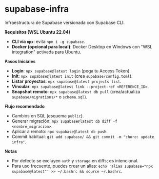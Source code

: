 # supabase-infra

Infraestructura de Supabase versionada con Supabase CLI.

**Requisitos (WSL Ubuntu 22.04)**
- **CLI vía `npx`**: evita `npm i -g supabase`.
- **Docker (opcional para local)**: Docker Desktop en Windows con "WSL integration" activada para Ubuntu.

**Pasos Iniciales**
- **Login**: `npx supabase@latest login` (pega tu Access Token).
- **Init**: `npx supabase@latest init` (crea `supabase/config.toml`).
- **Listar proyectos**: `npx supabase@latest projects list`.
- **Vincular**: `npx supabase@latest link --project-ref <REFERENCE_ID>`.
- **Snapshot remoto**: `npx supabase@latest db pull` (crea/actualiza `supabase/migrations/*` o `schema.sql`).

**Flujo recomendado**
- Cambios en SQL (esquema `public`).
- Generar migración: `npx supabase@latest db diff -f <nombre_migracion>`.
- Aplicar a remoto: `npx supabase@latest db push`.
- Commit habitual: `git add supabase/ && git commit -m "chore: update infra"`.

**Notas**
- Por defecto se excluyen `auth` y `storage` en diffs; es intencional.
- Para uso frecuente, puedes crear un alias: `echo 'alias supabase="npx supabase@latest"' >> ~/.bashrc && source ~/.bashrc`.
